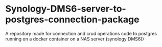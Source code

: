 # Synology-DMS6-server-to-postgres-connection-package
A repository made for connection and crud operations code to postgres running on a docker container on a NAS server (synology DMS6))
